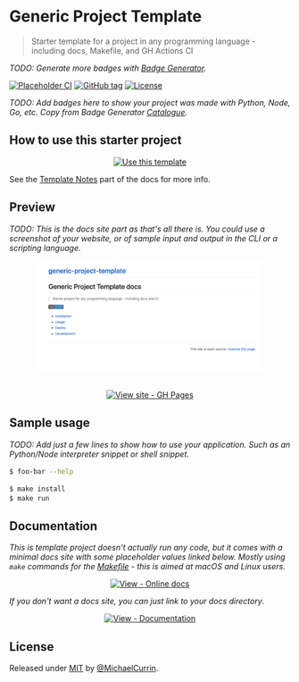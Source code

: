 # Generic Project Template
> Starter template for a project in any programming language - including docs, Makefile, and GH Actions CI

_TODO: Generate more badges with [Badge Generator](https://michaelcurrin.github.io/badge-generator/)._

<!-- Badges generated with https://michaelcurrin.github.io/badge-generator/ -->
[![Placeholder CI](https://github.com/MichaelCurrin/generic-project-template/workflows/Placeholder%20CI/badge.svg)](https://github.com/MichaelCurrin/generic-project-template/actions?query=workflow:"Placeholder+CI" "Go GitHub Actions workflow")
[![GitHub tag](https://img.shields.io/github/tag/MichaelCurrin/generic-project-template?include_prereleases=&sort=semver)](https://github.com/MichaelCurrin/generic-project-template/releases/ "Go to GitHub releases")
[![License](https://img.shields.io/badge/License-MIT-blue)](#license "Go to license section")

_TODO: Add badges here to show your project was made with Python, Node, Go, etc. Copy from Badge Generator [Catalogue](https://michaelcurrin.github.io/badge-generator/#/catalogue)._


## How to use this starter project

<div align="center">

<!-- TODO: Remove this template section from your copy. -->

[![Use this template](https://img.shields.io/badge/Generate-Use_this_template-2ea44f?style=for-the-badge)](https://github.com/MichaelCurrin/generic-project-template/generate)

</div>

See the [Template Notes](/docs/template-notes/) part of the docs for more info.


## Preview

_TODO: This is the docs site part as that's all there is. You could use a screenshot of your website, or of sample input and output in the CLI or a scripting language._

<div align="center">
    <a href="https://michaelcurrin.github.io/generic-project-template/">
        <img src="/sample.png" alt="Sample screenshot" title="Go to website" width="400" />
    </a>
</div>

<br>

<div align="center">

<!-- TODO: Point this at your website or your docs site. -->
[![View site - GH Pages](https://img.shields.io/badge/View_site-GH_Pages-2ea44f?style=for-the-badge)](https://michaelcurrin.github.io/generic-project-template/)

</div>


## Sample usage

_TODO: Add just a few lines to show how to use your application. Such as an Python/Node interpreter snippet or shell snippet._

```sh
$ foo-bar --help
```

```sh
$ make install
$ make run
```


## Documentation

_This is template project doesn't actually run any code, but it comes with a minimal docs site with some placeholder values linked below. Mostly using `make` commands for the [Makefile](/Makefile) - this is aimed at macOS and Linux users._

<div align="center">

<!-- TODO: Replace with your own docs site URL. -->
[![View - Online docs](https://img.shields.io/badge/View-Online_docs-blue?style=for-the-badge)](https://michaelcurrin.github.io/generic-project-template/ "Go to online documentation")

</div>

_If you don't want a docs site, you can just link to your docs directory_.

<div align="center">

[![View - Documentation](https://img.shields.io/badge/View-Documentation-blue?style=for-the-badge)](/docs/ "Go to documentation directory")

</div>


## License

<!-- TODO: Replace with your username and update the LICENSE file contents. -->
Released under [MIT](/LICENSE) by [@MichaelCurrin](https://github.com/MichaelCurrin).
